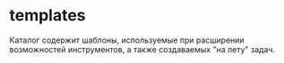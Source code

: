 # templates

Каталог содержит шаблоны, используемые при расширении возможностей инструментов, а также создаваемых "на лету" задач.
